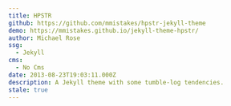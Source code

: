 ```yaml
---
title: HPSTR
github: https://github.com/mmistakes/hpstr-jekyll-theme
demo: https://mmistakes.github.io/jekyll-theme-hpstr/
author: Michael Rose
ssg:
  - Jekyll
cms:
  - No Cms
date: 2013-08-23T19:03:11.000Z
description: A Jekyll theme with some tumble-log tendencies.
stale: true
---
```

